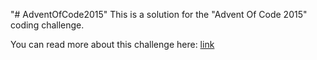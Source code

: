 "# AdventOfCode2015" 
This is a solution for the "Advent Of Code 2015" coding challenge.

You can read more about this challenge here: [link](https://adventofcode.com/2015/)